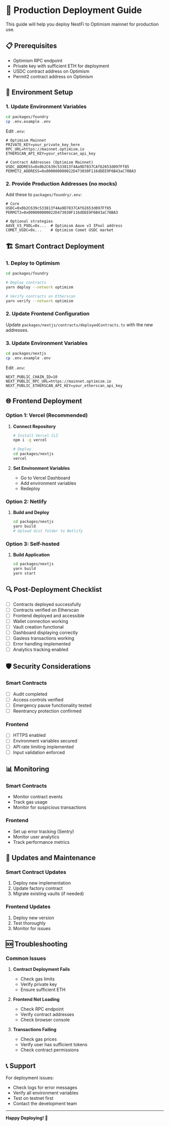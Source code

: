 # 🚀 Production Deployment Guide

This guide will help you deploy NestFi to Optimism mainnet for production use.

## 📋 Prerequisites

- Optimism RPC endpoint
- Private key with sufficient ETH for deployment
- USDC contract address on Optimism
- Permit2 contract address on Optimism

## 🔧 Environment Setup

### 1. Update Environment Variables

```bash
cd packages/foundry
cp .env.example .env
```

Edit `.env`:
```env
# Optimism Mainnet
PRIVATE_KEY=your_private_key_here
RPC_URL=https://mainnet.optimism.io
ETHERSCAN_API_KEY=your_etherscan_api_key

# Contract Addresses (Optimism Mainnet)
USDC_ADDRESS=0x0b2C639c533813f4Aa9D7837CAf62653d097Ff85
PERMIT2_ADDRESS=0x000000000022D473030F116dDEE9F6B43aC78BA3
```

### 2. Provide Production Addresses (no mocks)

Add these to `packages/foundry/.env`:

```env
# Core
USDC=0x0b2C639c533813f4Aa9D7837CAf62653d097Ff85
PERMIT2=0x000000000022D473030F116dDEE9F6B43aC78BA3

# Optional strategies
AAVE_V3_POOL=0x...  # Optimism Aave v3 IPool address
COMET_USDC=0x...    # Optimism Comet USDC market
```

## 🏗️ Smart Contract Deployment

### 1. Deploy to Optimism

```bash
cd packages/foundry

# Deploy contracts
yarn deploy --network optimism

# Verify contracts on Etherscan
yarn verify --network optimism
```

### 2. Update Frontend Configuration

Update `packages/nextjs/contracts/deployedContracts.ts` with the new addresses.

### 3. Update Environment Variables

```bash
cd packages/nextjs
cp .env.example .env
```

Edit `.env`:
```env
NEXT_PUBLIC_CHAIN_ID=10
NEXT_PUBLIC_RPC_URL=https://mainnet.optimism.io
NEXT_PUBLIC_ETHERSCAN_API_KEY=your_etherscan_api_key
```

## 🌐 Frontend Deployment

### Option 1: Vercel (Recommended)

1. **Connect Repository**
   ```bash
   # Install Vercel CLI
   npm i -g vercel
   
   # Deploy
   cd packages/nextjs
   vercel
   ```

2. **Set Environment Variables**
   - Go to Vercel Dashboard
   - Add environment variables
   - Redeploy

### Option 2: Netlify

1. **Build and Deploy**
   ```bash
   cd packages/nextjs
   yarn build
   # Upload dist folder to Netlify
   ```

### Option 3: Self-hosted

1. **Build Application**
   ```bash
   cd packages/nextjs
   yarn build
   yarn start
   ```

## 🔍 Post-Deployment Checklist

- [ ] Contracts deployed successfully
- [ ] Contracts verified on Etherscan
- [ ] Frontend deployed and accessible
- [ ] Wallet connection working
- [ ] Vault creation functional
- [ ] Dashboard displaying correctly
- [ ] Gasless transactions working
- [ ] Error handling implemented
- [ ] Analytics tracking enabled

## 🛡️ Security Considerations

### Smart Contracts
- [ ] Audit completed
- [ ] Access controls verified
- [ ] Emergency pause functionality tested
- [ ] Reentrancy protection confirmed

### Frontend
- [ ] HTTPS enabled
- [ ] Environment variables secured
- [ ] API rate limiting implemented
- [ ] Input validation enforced

## 📊 Monitoring

### Smart Contracts
- Monitor contract events
- Track gas usage
- Monitor for suspicious transactions

### Frontend
- Set up error tracking (Sentry)
- Monitor user analytics
- Track performance metrics

## 🔄 Updates and Maintenance

### Smart Contract Updates
1. Deploy new implementation
2. Update factory contract
3. Migrate existing vaults (if needed)

### Frontend Updates
1. Deploy new version
2. Test thoroughly
3. Monitor for issues

## 🆘 Troubleshooting

### Common Issues

1. **Contract Deployment Fails**
   - Check gas limits
   - Verify private key
   - Ensure sufficient ETH

2. **Frontend Not Loading**
   - Check RPC endpoint
   - Verify contract addresses
   - Check browser console

3. **Transactions Failing**
   - Check gas prices
   - Verify user has sufficient tokens
   - Check contract permissions

## 📞 Support

For deployment issues:
- Check logs for error messages
- Verify all environment variables
- Test on testnet first
- Contact the development team

---

**Happy Deploying! 🚀**
